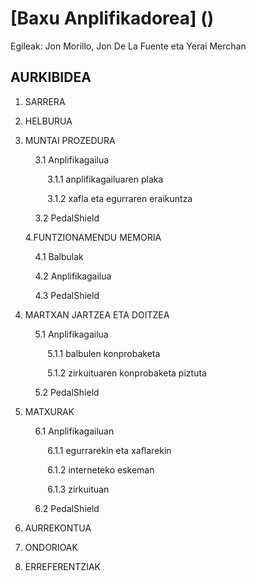 # [Baxu Anplifikadorea] ()

 Egileak: Jon Morillo, Jon De La Fuente eta Yerai Merchan 

## AURKIBIDEA ##

 1. SARRERA </p>
 2. HELBURUA </p>
 3. MUNTAI PROZEDURA </p>
&nbsp;&nbsp;&nbsp;&nbsp;3.1 Anplifikagailua </p>
&nbsp;&nbsp;&nbsp;&nbsp; &nbsp;&nbsp;&nbsp;&nbsp;3.1.1 anplifikagailuaren plaka </p>
&nbsp;&nbsp;&nbsp;&nbsp; &nbsp;&nbsp;&nbsp;&nbsp;3.1.2 xafla eta egurraren eraikuntza </p>
&nbsp;&nbsp;&nbsp;&nbsp;3.2 PedalShield </p>
4.FUNTZIONAMENDU MEMORIA </p>
&nbsp;&nbsp;&nbsp;&nbsp;4.1 Balbulak </p>
&nbsp;&nbsp;&nbsp;&nbsp;4.2 Anplifikagailua </p>
&nbsp;&nbsp;&nbsp;&nbsp;4.3 PedalShield </p>
5. MARTXAN JARTZEA ETA DOITZEA </p>
&nbsp;&nbsp;&nbsp;&nbsp;5.1 Anplifikagailua </p>
&nbsp;&nbsp;&nbsp;&nbsp; &nbsp;&nbsp;&nbsp;&nbsp;5.1.1 balbulen konprobaketa </p>
&nbsp;&nbsp;&nbsp;&nbsp; &nbsp;&nbsp;&nbsp;&nbsp;5.1.2 zirkuituaren konprobaketa piztuta </p>
&nbsp;&nbsp;&nbsp;&nbsp;5.2 PedalShield </p>
6. MATXURAK </p>
&nbsp;&nbsp;&nbsp;&nbsp;6.1 Anplifikagailuan </p>
&nbsp;&nbsp;&nbsp;&nbsp; &nbsp;&nbsp;&nbsp;&nbsp;6.1.1 egurrarekin eta xaflarekin </p>
&nbsp;&nbsp;&nbsp;&nbsp; &nbsp;&nbsp;&nbsp;&nbsp;6.1.2 interneteko eskeman </p>
&nbsp;&nbsp;&nbsp;&nbsp; &nbsp;&nbsp;&nbsp;&nbsp;6.1.3 zirkuituan </p>
&nbsp;&nbsp;&nbsp;&nbsp;6.2 PedalShield </p>
7. AURREKONTUA </p>
8. ONDORIOAK </p>
9. ERREFERENTZIAK  </p>
